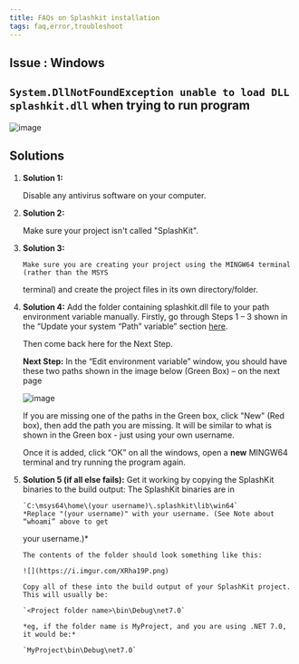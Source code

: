 ```yaml
---
title: FAQs on Splashkit installation
tags: faq,error,troubleshoot
---
```


## Issue : Windows

## `System.DllNotFoundException unable to load DLL splashkit.dll` when trying to run program

![image](https://i.imgur.com/uEz1nxT.png)

## Solutions

1.  **Solution 1:**

    Disable any antivirus software on your computer.

2.  **Solution 2:**

    Make sure your project isn't called "SplashKit".

3.  **Solution 3:**

        Make sure you are creating your project using the MINGW64 terminal (rather than the MSYS

    terminal) and create the project files in its own directory/folder.

4.  **Solution 4:** Add the folder containing splashkit.dll file to your path environment variable
    manually. Firstly, go through Steps 1 – 3 shown in the “Update your system “Path” variable”
    section [here](update-system-path.md).

    Then come back here for the Next Step.

    **Next Step:** In the “Edit environment variable” window, you should have these two paths shown
    in the image below (Green Box) – on the next page

    ![image](https://i.imgur.com/lTzyRSo.png)

    If you are missing one of the paths in the Green box, click "New" (Red box), then add the path
    you are missing. It will be similar to what is shown in the Green box - just using your own
    username.

    Once it is added, click “OK” on all the windows, open a **new** MINGW64 terminal and try running
    the program again.

5.  **Solution 5 (if all else fails):** Get it working by copying the SplashKit binaries to the
    build output: The SplashKit binaries are in

        `C:\msys64\home\(your username)\.splashkit\lib\win64`
        *Replace "(your username)" with your username. (See Note about “whoami” above to get

    your username.)\*

        The contents of the folder should look something like this:

        ![](https://i.imgur.com/XRha19P.png)

        Copy all of these into the build output of your SplashKit project.
        This will usually be:

        `<Project folder name>\bin\Debug\net7.0`

        *eg, if the folder name is MyProject, and you are using .NET 7.0, it would be:*

        `MyProject\bin\Debug\net7.0`
